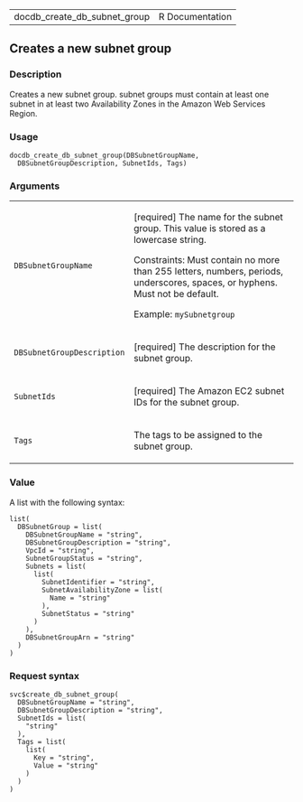 <table style="width: 100%;">
<tbody>
<tr class="odd">
<td>docdb_create_db_subnet_group</td>
<td style="text-align: right;">R Documentation</td>
</tr>
</tbody>
</table>

## Creates a new subnet group

### Description

Creates a new subnet group. subnet groups must contain at least one
subnet in at least two Availability Zones in the Amazon Web Services
Region.

### Usage

    docdb_create_db_subnet_group(DBSubnetGroupName,
      DBSubnetGroupDescription, SubnetIds, Tags)

### Arguments

<table>
<colgroup>
<col style="width: 35%" />
<col style="width: 65%" />
</colgroup>
<tbody>
<tr class="odd">
<td><code
id="docdb_create_db_subnet_group_:_DBSubnetGroupName">DBSubnetGroupName</code></td>
<td><p>[required] The name for the subnet group. This value is stored as
a lowercase string.</p>
<p>Constraints: Must contain no more than 255 letters, numbers, periods,
underscores, spaces, or hyphens. Must not be default.</p>
<p>Example: <code>mySubnetgroup</code></p></td>
</tr>
<tr class="even">
<td><code
id="docdb_create_db_subnet_group_:_DBSubnetGroupDescription">DBSubnetGroupDescription</code></td>
<td><p>[required] The description for the subnet group.</p></td>
</tr>
<tr class="odd">
<td><code
id="docdb_create_db_subnet_group_:_SubnetIds">SubnetIds</code></td>
<td><p>[required] The Amazon EC2 subnet IDs for the subnet
group.</p></td>
</tr>
<tr class="even">
<td><code id="docdb_create_db_subnet_group_:_Tags">Tags</code></td>
<td><p>The tags to be assigned to the subnet group.</p></td>
</tr>
</tbody>
</table>

### Value

A list with the following syntax:

    list(
      DBSubnetGroup = list(
        DBSubnetGroupName = "string",
        DBSubnetGroupDescription = "string",
        VpcId = "string",
        SubnetGroupStatus = "string",
        Subnets = list(
          list(
            SubnetIdentifier = "string",
            SubnetAvailabilityZone = list(
              Name = "string"
            ),
            SubnetStatus = "string"
          )
        ),
        DBSubnetGroupArn = "string"
      )
    )

### Request syntax

    svc$create_db_subnet_group(
      DBSubnetGroupName = "string",
      DBSubnetGroupDescription = "string",
      SubnetIds = list(
        "string"
      ),
      Tags = list(
        list(
          Key = "string",
          Value = "string"
        )
      )
    )
